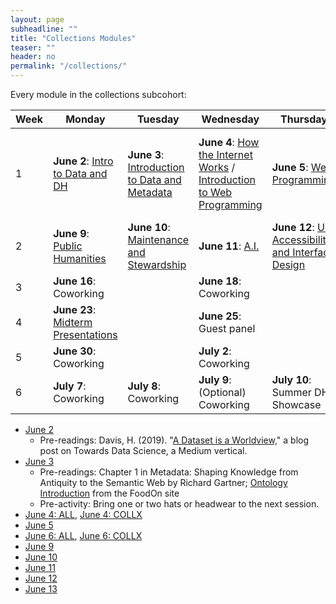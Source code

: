 ```yaml
---
layout: page
subheadline: ""
title: "Collections Modules"
teaser: ""
header: no
permalink: "/collections/"
---
```

Every module in the collections subcohort:

| Week | Monday   | Tuesday | Wednesday | Thursday | Friday  |
|-------|----------|--------|------------|---------|-------------|
| 1 | **June 2**: [Intro to Data and DH](https://cornell-colab.github.io/2025-SummerDH/modules/day1) | **June 3**: [Introduction to Data and Metadata](https://cornell-colab.github.io/2025-SummerDH/collections/day2/) | **June 4**: [How the Internet Works](https://cornell-colab.github.io/2025-SummerDH/modules/day3) / [Introduction to Web Programming](https://cornell-colab.github.io/2025-SummerDH/collections/day3) | **June 5**: [Web Programming](https://cornell-colab.github.io/2025-SummerDH/collections/day4) | **June 6**: [Copyright, Fair Use, and Scholarly Communications](https://cornell-colab.github.io/2025-SummerDH/modules/day5) / [File Management](https://cornell-colab.github.io/2025-SummerDH/collections/day5)                                   |
| 2 | **June 9**: [Public Humanities](https://cornell-colab.github.io/2025-SummerDH/collections/day6) | **June 10**: [Maintenance and Stewardship](https://cornell-colab.github.io/2025-SummerDH/collections/day7) | **June 11**: [A.I.](https://cornell-colab.github.io/2025-SummerDH/modules/day8) | **June 12**: [UX, Accessibility, and Interface Design](https://cornell-colab.github.io/2025-SummerDH/collections/day9/) | **June 13**: [1:1 Meetings](https://cornell-colab.github.io/2025-SummerDH/modules/day10)                                            |
| 3 | **June 16**: Coworking|  | **June 18**: Coworking | | **June 20**: Coworking                                           |
| 4 | **June 23**: [Midterm Presentations](https://cornell-colab.github.io/2025-SummerDH/modules/day10) |  | **June 25**: Guest panel | |                                         |
| 5 | **June 30**: Coworking |  | **July 2**: Coworking | |                                         |
| 6 | **July 7**: Coworking | **July 8**: Coworking | **July 9**: (Optional) Coworking | **July 10**: Summer DH Showcase |                                            |


- [June 2](https://cornell-colab.github.io/2025-SummerDH/modules/day1)
  - Pre-readings: Davis, H. (2019). "[A Dataset is a Worldview,](https://towardsdatascience.com/a-dataset-is-a-worldview-5328216dd44d)" a blog post on Towards Data Science, a Medium vertical.  
- [June 3](https://cornell-colab.github.io/2025-SummerDH/collections/day2)
  - Pre-readings: Chapter 1 in Metadata: Shaping Knowledge from Antiquity to the Semantic Web by Richard Gartner; [Ontology Introduction](https://foodon.org/design/ontology-introduction/) from the FoodOn site
  - Pre-activity: Bring one or two hats or headwear to the next session.
- [June 4: ALL](https://cornell-colab.github.io/2025-SummerDH/modules/day3), [June 4: COLLX](https://cornell-colab.github.io/2025-SummerDH/collections/day3)
- [June 5](https://cornell-colab.github.io/2025-SummerDH/collections/day4)
- [June 6: ALL](https://cornell-colab.github.io/2025-SummerDH/modules/day5), [June 6: COLLX](https://cornell-colab.github.io/2025-SummerDH/collections/day5)
- [June 9](https://cornell-colab.github.io/2025-SummerDH/collections/day6)
- [June 10](https://cornell-colab.github.io/2025-SummerDH/collections/day7)
- [June 11](https://cornell-colab.github.io/2025-SummerDH/modules/day8)
- [June 12](https://cornell-colab.github.io/2025-SummerDH/collections/day9)
- [June 13](https://cornell-colab.github.io/2025-SummerDH/modules/day10)
